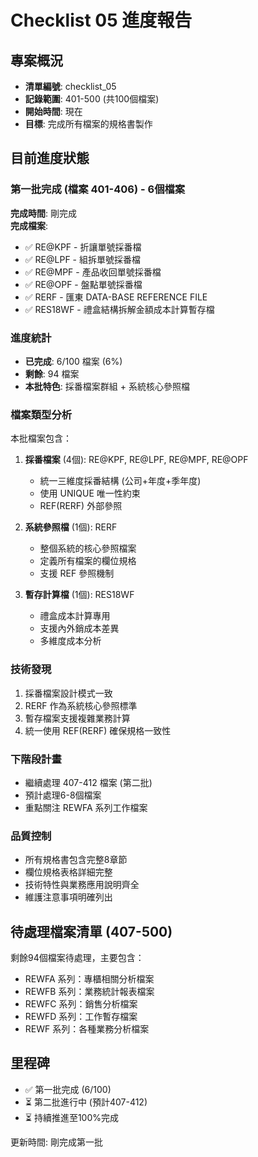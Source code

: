 # Checklist 05 進度報告

## 專案概況
- **清單編號**: checklist_05
- **記錄範圍**: 401-500 (共100個檔案)
- **開始時間**: 現在
- **目標**: 完成所有檔案的規格書製作

## 目前進度狀態

### 第一批完成 (檔案 401-406) - 6個檔案
**完成時間**: 剛完成  
**完成檔案**:
- ✅ RE@KPF - 折讓單號採番檔
- ✅ RE@LPF - 組拆單號採番檔  
- ✅ RE@MPF - 產品收回單號採番檔
- ✅ RE@OPF - 盤點單號採番檔
- ✅ RERF - 匯東 DATA-BASE REFERENCE FILE
- ✅ RES18WF - 禮盒結構拆解金額成本計算暫存檔

### 進度統計
- **已完成**: 6/100 檔案 (6%)
- **剩餘**: 94 檔案
- **本批特色**: 採番檔案群組 + 系統核心參照檔

### 檔案類型分析
本批檔案包含：
1. **採番檔案** (4個): RE@KPF, RE@LPF, RE@MPF, RE@OPF
   - 統一三維度採番結構 (公司+年度+季年度)
   - 使用 UNIQUE 唯一性約束
   - REF(RERF) 外部參照
   
2. **系統參照檔** (1個): RERF
   - 整個系統的核心參照檔案
   - 定義所有檔案的欄位規格
   - 支援 REF 參照機制
   
3. **暫存計算檔** (1個): RES18WF
   - 禮盒成本計算專用
   - 支援內外銷成本差異
   - 多維度成本分析

### 技術發現
1. 採番檔案設計模式一致
2. RERF 作為系統核心參照標準
3. 暫存檔案支援複雜業務計算
4. 統一使用 REF(RERF) 確保規格一致性

### 下階段計畫
- 繼續處理 407-412 檔案 (第二批)
- 預計處理6-8個檔案
- 重點關注 REWFA 系列工作檔案

### 品質控制
- 所有規格書包含完整8章節
- 欄位規格表格詳細完整
- 技術特性與業務應用說明齊全
- 維護注意事項明確列出

## 待處理檔案清單 (407-500)
剩餘94個檔案待處理，主要包含：
- REWFA 系列：專櫃相關分析檔案
- REWFB 系列：業務統計報表檔案  
- REWFC 系列：銷售分析檔案
- REWFD 系列：工作暫存檔案
- REWF 系列：各種業務分析檔案

## 里程碑
- ✅ 第一批完成 (6/100)
- ⏳ 第二批進行中 (預計407-412)
- ⏳ 持續推進至100%完成

更新時間: 剛完成第一批 